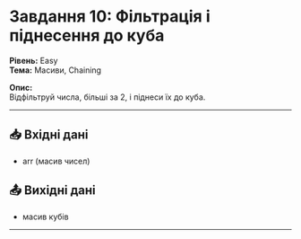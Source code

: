 # Завдання 10: Фільтрація і піднесення до куба
**Рівень:** Easy  
**Тема:** Масиви, Chaining  

**Опис:**  
Відфільтруй числа, більші за 2, і піднеси їх до куба.  

---
## 📥 Вхідні дані
- arr (масив чисел)

## 📤 Вихідні дані
- масив кубів

---